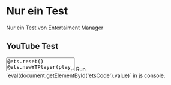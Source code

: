 <!--

import: https://raw.githubusercontent.com/fjangfaragesh/liaVideoSpeach/master/makros.md
script: https://raw.githubusercontent.com/fjangfaragesh/liaVideoSpeach/master/ets.js

author:   Fabian Bär
language: en
narrator: US English Male

-->

# Nur ein Test

Nur ein Test von Entertaiment Manager

## YouTube Test

<div id="player1"></div>
<textarea id="etsCode" readonly>
@ets.reset()  
@ets.newYTPlayer(player1,640,360,YOneAeBz8BQ)  
@ets.seekYTV(player1,50)  
@ets.playYTV(player1)  
@ets.say(Hallo Welt. Ich zeige euch ein Video,Deutsch Male)  
@ets.waitYTVTime(player1,55)  
@ets.pauseYTV(player1)  
@ets.say(Sekunde 55 erreicht. Video wurde Pausiert. Es wird 20 Sekunden gewartet und dann zurück zu Sekunde 52 gespult.,Deutsch Male)  
@ets.wait(20000)  
@ets.seekYTV(player1,52)  
@ets.playYTV(player1)  
@ets.wait(1000)  
@ets.say(Schönes Video,Deutsch Male)  
@ets.waitYTVTime(player1,60)  
@ets.pauseYTV(player1)  
@ets.say(Genug von diesem Video. Als nächstes schauen wir ein anderes,Deutsch Male)  
@ets.changeYTV(player1,PD2XgQOyCCk)  
@ets.wait(8000)  
@ets.seekYTV(player1,8)  
@ets.say(Wunderschön. Schaut hin. Schaut nicht weg! Bleibt konzentriert. Echt schönes Video! Wirklich gut!,Deutsch Male)  
@ets.waitYTVTime(player1,20)  
@ets.pauseYTV(player1)  
@ets.say(Genug! Aufwiedersehen!,Deutsch Male)  
@ets.run()  
</textarea>
Run `eval(document.getElementById('etsCode').value)` in js console.
